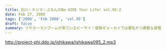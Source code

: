 ```yaml
---
title: 石川・ホンマ・ぶるんのBe-SIDE Your Life! vol.95-2
date: Feb 27, 2008
tags: ['2008', 'Feb 2008', 'vol.95']
draft: false
summary: リヤカーマンブームが来ているビーサイ！冒険ギョーカイでは著名かつ勇敢な冒険家なんですね。ナガセさん。スタジオの中の３人も冒険ラジオ目指しているとかいないとか。NAMAE
---
```


http://project-phi.ddo.jp/ishikawa/ishikawa095_2.mp3
